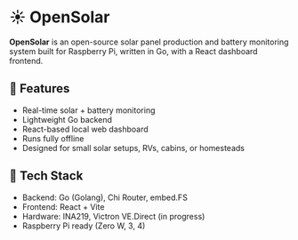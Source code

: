 # ☀️ OpenSolar

**OpenSolar** is an open-source solar panel production and battery monitoring system built for Raspberry Pi, written in Go, with a React dashboard frontend.

## 🚀 Features
- Real-time solar + battery monitoring
- Lightweight Go backend
- React-based local web dashboard
- Runs fully offline
- Designed for small solar setups, RVs, cabins, or homesteads

## 🧰 Tech Stack
- Backend: Go (Golang), Chi Router, embed.FS
- Frontend: React + Vite
- Hardware: INA219, Victron VE.Direct (in progress)
- Raspberry Pi ready (Zero W, 3, 4)

